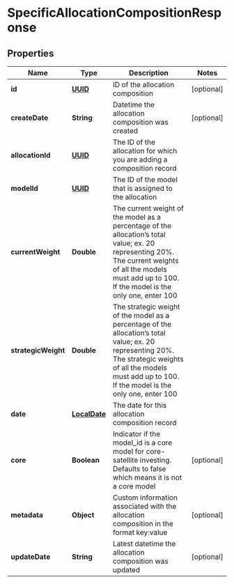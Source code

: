 
# SpecificAllocationCompositionResponse

## Properties
Name | Type | Description | Notes
------------ | ------------- | ------------- | -------------
**id** | [**UUID**](UUID.md) | ID of the allocation composition |  [optional]
**createDate** | **String** | Datetime the allocation composition was created |  [optional]
**allocationId** | [**UUID**](UUID.md) | The ID of the allocation for which you are adding a composition record | 
**modelId** | [**UUID**](UUID.md) | The ID of the model that is assigned to the allocation | 
**currentWeight** | **Double** | The current weight of the model as a percentage of the allocation’s total value; ex. 20 representing 20%. The current weights of all the models must add up to 100. If the model is the only one, enter 100 | 
**strategicWeight** | **Double** | The strategic weight of the model as a percentage of the allocation’s total value; ex. 20 representing 20%. The strategic weights of all the models must add up to 100. If the model is the only one, enter 100 | 
**date** | [**LocalDate**](LocalDate.md) | The date for this allocation composition record | 
**core** | **Boolean** | Indicator if the model_id is a core model for core-satellite investing. Defaults to false which means it is not a core model |  [optional]
**metadata** | **Object** | Custom information associated with the allocation composition in the format key:value |  [optional]
**updateDate** | **String** | Latest datetime the allocation composition was updated |  [optional]



